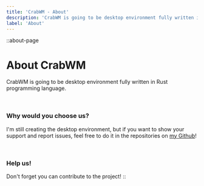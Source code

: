 ```yaml
---
title: 'CrabWM - About'
description: 'CrabWM is going to be desktop environment fully written in Rust programming language.'
label: 'About'
---
```


::about-page
# About CrabWM
CrabWM is going to be desktop environment fully written in Rust programming language.

<br />

### Why would you choose us?
I'm still creating the desktop environment, but if you want to show your support and report issues, feel free to do it in the repositories on [my Github](https://github.com/crab-wm)!

<br />

### Help us!
Don't forget you can contribute to the project!
::
